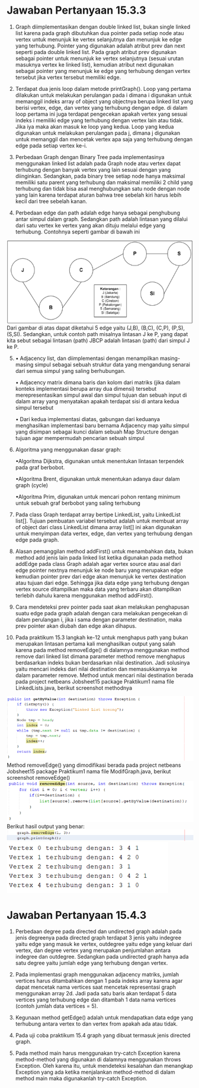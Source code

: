 # Jawaban Pertanyaan 15.3.3

1. Graph diimplementasikan dengan double linked list, bukan single linked list karena pada graph dibutuhkan dua pointer pada setiap node atau vertex untuk menunjuk ke vertex selanjutnya dan menunjuk ke edge yang terhubung. Pointer yang digunakan adalah atribut prev dan next seperti pada double linked list. Pada graph atribut prev digunakan sebagai pointer untuk menunjuk ke vertex selanjutnya (sesuai urutan masuknya vertex ke linked list), kemudian atribut next digunakan sebagai pointer yang menunjuk ke edge yang terhubung dengan vertex tersebut jika vertex tersebut memiliki edge.

2. Terdapat dua jenis loop dalam metode printGraph(). Loop yang pertama dilakukan untuk melakukan perulangan pada i dimana i digunakan untuk memanggil indeks array of object yang objectnya berupa linked list yang berisi vertex, edge, dan vertex yang terhubung dengan edge. di dalam loop pertama ini juga terdapat pengecekan apakah vertex yang sesuai indeks i memiliki edge yang terhubung dengan vertex lain atau tidak. Jika iya maka akan masuk ke loop yang kedua. Loop yang kedua digunakan untuk melakukan perulangan pada j, dimana j digunakan untuk memanggil dan mencetak vertex apa saja yang terhubung dengan edge pada setiap vertex ke-i.

3. Perbedaan Graph dengan Binary Tree pada implementasinya menggunakan linked list adalah pada Graph node atau vertex dapat terhubung dengan banyak vertex yang lain sesuai dengan yang diinginkan. Sedangkan, pada binary tree setiap node hanya maksimal memiliki satu parent yang terhubung dan maksimal memiliki 2 child yang terhubung dan tidak bisa asal menghubungkan satu node dengan node yang lain karena terdapat aturan bahwa tree sebelah kiri harus lebih kecil dari tree sebelah kanan.

4. Perbedaan edge dan path adalah edge hanya sebagai penghubung antar simpul dalam graph. Sedangkan path adalah lintasan yang dilalui dari satu vertex ke vertex yang akan dituju melalui edge yang terhubung. Contohnya seperti gambar di bawah ini
<img src = 'edge&path.png'>
Dari gambar di atas dapat diketahui 5 edge yaitu (J,B), (B,C), (C,P), (P,S), (S,SI). Sedangkan, untuk contoh path misalnya lintasan J ke P, yang dapat kita sebut sebagai lintasan (path) JBCP adalah lintasan (path) dari simpul J ke P.

5. • Adjacency list, dan diimplementasi dengan menampilkan masing-masing simpul sebagai sebuah struktur data yang mengandung senarai dari semua simpul yang saling berhubungan.

    • Adjacency matrix dimana baris dan kolom dari matriks (jika dalam konteks implementasi berupa array dua dimensi) tersebut merepresentasikan simpul awal dan simpul tujuan dan sebuah input di dalam array yang menyatakan apakah terdapat sisi di antara kedua simpul tersebut

    • Dari kedua implementasi diatas, gabungan dari keduanya menghasilkan implementasi baru bernama Adjacency map yaitu simpul yang disimpan sebagai kunci dalam sebuah Map Structure dengan tujuan agar mempermudah pencarian sebuah simpul

6. Algoritma yang menggunakan dasar graph:

    •Algoritma Dijkstra, digunakan untuk menentukan lintasan terpendek pada graf berbobot.
    
    •Algoritma Brent, digunakan untuk menentukan adanya daur dalam graph (cycle)

    •Algoritma Prim, digunakan untuk mencari pohon rentang minimum untuk sebuah graf berbobot yang saling terhubung

7. Pada class Graph terdapat array bertipe LinkedList, yaitu LinkedList list[]. Tujuan pembuatan variabel tersebut adalah untuk membuat array of object dari class LinkedList dimana array list[] ini akan digunakan untuk menyimpan data vertex, edge, dan vertex yang terhubung dengan edge pada graph.

8. Alasan pemanggilan method addFirst() untuk menambahkan data, bukan method add jenis lain pada linked list ketika digunakan pada method addEdge pada class Graph adalah agar vertex source atau asal dari edge pointer nextnya menunjuk ke node baru yang merupakan edge kemudian pointer prev dari edge akan menunjuk ke vertex destination atau tujuan dari edge. Sehingga jika data edge yang terhubung dengan vertex source ditampilkan maka data yang terbaru akan ditampilkan terlebih dahulu karena menggunakan method addFirst().

9. Cara mendeteksi prev pointer pada saat akan melakukan penghapusan suatu edge pada graph adalah dengan cara melakukan pengecekan di dalam perulangan i, jika i sama dengan parameter destination, maka prev pointer akan diubah dan edge akan dihapus.

10. Pada praktikum 15.3 langkah ke-12 untuk menghapus path yang bukan merupakan lintasan pertama kali menghasilkan output yang salah karena pada method removeEdge() di dalamnya menggunakan method remove dari linked list dimana parameter method remove menghapus berdasarkan indeks bukan berdasarkan nilai destination. Jadi solusinya yaitu mencari indeks dari nilai destination dan memasukkannya ke dalam parameter remove.
Method untuk mencari nilai destination berada pada project netbeans Jobsheet15 package Praktikum1 nama file LinkedLists.java, berikut screenshot methodnya
<img src = getByValue.png>
Method removeEdge() yang dimodifikasi berada pada project netbeans Jobsheet15 package Praktikum1 nama file ModifGraph.java, berikut screenshot removeEdge()
<img src = removeEdge.png>
Berikut hasil output yang benar:
<img src = input.png>
<img src = Output.png>


# Jawaban Pertanyaan 15.4.3

1. Perbedaan degree pada directed dan undirected graph adalah pada jenis degreenya pada directed graph terdapat 3 jenis yaitu indegree yaitu edge yang masuk ke vertex, outdegree yaitu edge yang keluar dari vertex, dan degree vertex yang merupakan penjumlahan antara indegree dan outdegree. Sedangkan pada undirected graph hanya ada satu degree yaitu jumlah edge yang terhubung dengan vertex.

2. Pada implementasi graph menggunakan adjacency matriks, jumlah vertices harus ditambahkan dengan 1 pada indeks array karena agar dapat mencetak nama vertices saat mencetak representasi graph menggunakan array 2d. Jadi pada satu baris akan terdapat 5 data vertices yang terhubung edge dan ditambah 1 data nama vertices (contoh jumlah data vertices = 5).

3. Kegunaan method getEdge() adalah untuk mendapatkan data edge yang terhubung antara vertex to dan vertex from apakah ada atau tidak.

4. Pada uji coba praktikum 15.4 graph yang dibuat termasuk jenis directed graph.

5. Pada method main harus menggunakan try-catch Exception karena method-method yang digunakan di dalamnya menggunakan throws Exception. Oleh karena itu, untuk mendeteksi kesalahan dan menangkap Exception yang ada ketika menjalankan method-method di dalam method main maka digunakanlah try-catch Exception.